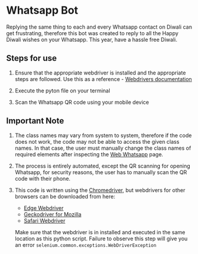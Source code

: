 # Whatsapp Bot

Replying the same thing to each and every Whatsapp contact on Diwali can get frustrating, therefore this bot was created to reply to all the Happy Diwali wishes on your Whatsapp. This year, have a hassle free Diwali.

## Steps for use

1. Ensure that the appropriate webdriver is installed and the appropriate steps are followed. Use this as a reference - [Webdrivers documentation](https://www.selenium.dev/documentation/en/getting_started_with_webdriver/)

2. Execute the pyton file on your terminal

3. Scan the Whatsapp QR code using your mobile device

## Important Note
   
1. The class names may vary from system to system, therefore if the code does not work, the code may not be able to access the given class names. In that case, the user must manually change the class names of required elements after inspecting the [Web Whatsapp](https://web.whatsapp.com/) page.

2. The process is entirely automated, except the QR scanning for opening Whatsapp, for security reasons, the user has to manually scan the QR code with their phone.

3. This code is written using the [Chromedriver](https://sites.google.com/a/chromium.org/chromedriver/downloads), but webdrivers for other browsers can be downloaded from here: 
    - [Edge Webdriver](https://developer.microsoft.com/en-us/microsoft-edge/tools/webdriver/) 
    - [Geckodriver for Mozilla](https://github.com/mozilla/geckodriver/releases) 
    - [Safari Webdriver](https://webkit.org/blog/6900/webdriver-support-in-safari-10/) 
    
    Make sure that the webdriver is in installed and executed in the same location as this python script.
    Failure to observe this step will give you an error `selenium.common.exceptions.WebDriverException`
    
